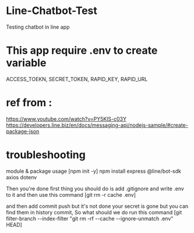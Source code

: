 # Line-Chatbot-Test
Testing chatbot in line app

# This app require .env to create variable
ACCESS_TOEKN, 
SECRET_TOKEN, 
RAPID_KEY, 
RAPID_URL

# ref from :
https://www.youtube.com/watch?v=PY5KlS-c03Y
https://developers.line.biz/en/docs/messaging-api/nodejs-sample/#create-package-json

# troubleshooting
module & package usage 
[npm init -y]
npm install express @line/bot-sdk axios dotenv

Then you're done first thing you should do is
add .gitignore and write .env to it and then use this command
[git rm -r cache .env]

and then add commit push but it's not done your secret is gone but you can find them in history commit, So what should we do
run this command
[git filter-branch --index-filter "git rm -rf --cache --ignore-unmatch .env" HEAD]